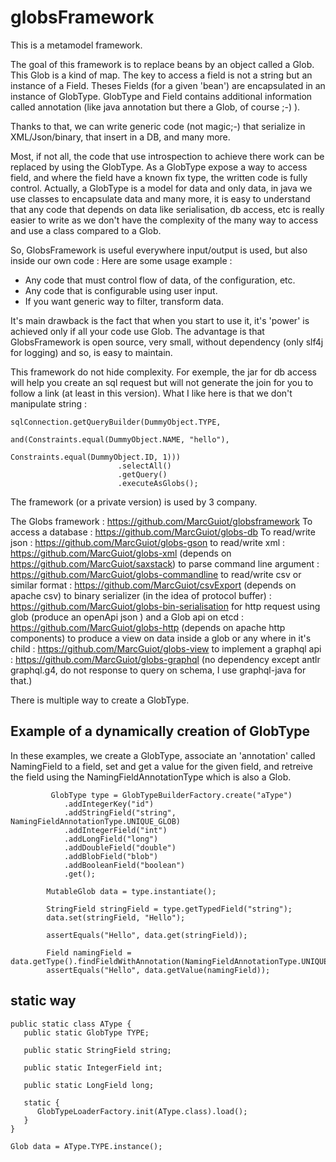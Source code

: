 # globsFramework
This is a metamodel framework.

The goal of this framework is to replace beans by an object called a Glob. This Glob is a kind of map. The key to access a field 
is not a string but an instance of a Field. Theses Fields (for a given 'bean') are encapsulated in an instance of GlobType. GlobType and Field 
contains additional information called annotation (like java annotation but there a Glob, of course ;-) ).
 
Thanks to that, we can write generic code (not magic;-) that serialize in XML/Json/binary,
that insert in a DB, and many more.

Most, if not all, the code that use introspection to achieve there work can be replaced by using the GlobType. As a GlobType 
expose a way to access field, and where the field have a known fix type, the written code is fully control.
Actually, a GlobType is a model for data and only data, in java we use classes to encapsulate data and many more, it is easy to understand that
any code that depends on data like serialisation, db access, etc is really easier to write as we don't have the complexity 
of the many way to access and use a class compared to a Glob.

So, GlobsFramework is useful everywhere input/output is used, but also inside our own code :
Here are some usage example :
* Any code that must control flow of data, of the configuration, etc.
* Any code that is configurable using user input.
* If you want generic way to filter, transform data.

It's main drawback is the fact that when you start to use it, it's 'power' is achieved only if all your code use Glob.
The advantage is that GlobsFramework is open source, very small, without dependency (only slf4j for logging) and so, is easy to maintain.

This framework do not hide complexity. For exemple, the jar for db access will help you create an sql request but will not generate
the join for you to follow a link (at least in this version). What I like here is that we don't manipulate string :

```
sqlConnection.getQueryBuilder(DummyObject.TYPE,
                                and(Constraints.equal(DummyObject.NAME, "hello"),
                                        Constraints.equal(DummyObject.ID, 1)))
                        .selectAll()
                        .getQuery()
                        .executeAsGlobs();
```


The framework (or a private version) is used by 3 company.

The Globs framework : https://github.com/MarcGuiot/globsframework
To access a database : https://github.com/MarcGuiot/globs-db
To read/write json : https://github.com/MarcGuiot/globs-gson
to read/write xml : https://github.com/MarcGuiot/globs-xml (depends on https://github.com/MarcGuiot/saxstack)
to parse command line argument : https://github.com/MarcGuiot/globs-commandline
to read/write csv or similar format : https://github.com/MarcGuiot/csvExport (depends on apache csv)
to binary serializer (in the idea of protocol buffer) : https://github.com/MarcGuiot/globs-bin-serialisation
for http request using glob (produce an openApi json ) and a Glob api on etcd : https://github.com/MarcGuiot/globs-http (depends on apache http components)
to produce a view on data inside a glob or any where in it's child : https://github.com/MarcGuiot/globs-view
to implement a graphql api : https://github.com/MarcGuiot/globs-graphql (no dependency except antlr graphql.g4, do not response to query on schema, I use graphql-java for that.)


There is multiple way to create a GlobType.

## Example of a dynamically creation of GlobType 
In these examples, we create a GlobType, associate an 'annotation' called NamingField to a field, set and get a value for the given field,
and retreive the field using the NamingFieldAnnotationType which is also a Glob.

```
         GlobType type = GlobTypeBuilderFactory.create("aType")
            .addIntegerKey("id")
            .addStringField("string", NamingFieldAnnotationType.UNIQUE_GLOB)
            .addIntegerField("int")
            .addLongField("long")
            .addDoubleField("double")
            .addBlobField("blob")
            .addBooleanField("boolean")
            .get();

        MutableGlob data = type.instantiate();

        StringField stringField = type.getTypedField("string");
        data.set(stringField, "Hello");

        assertEquals("Hello", data.get(stringField));

        Field namingField = data.getType().findFieldWithAnnotation(NamingFieldAnnotationType.UNIQUE_KEY);
        assertEquals("Hello", data.getValue(namingField));
```

## static way
```
public static class AType {
   public static GlobType TYPE;
   
   public static StringField string;
   
   public static IntegerField int;
   
   public static LongField long;
   
   static {
      GlobTypeLoaderFactory.init(AType.class).load();
   }
}

Glob data = AType.TYPE.instance();

```


